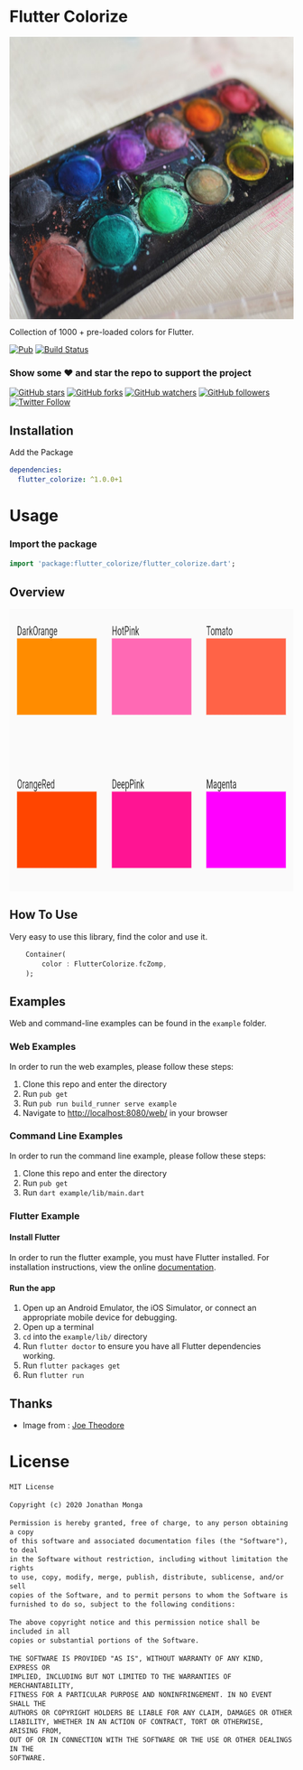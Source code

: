 # Flutter Colorize

<img src="https://raw.githubusercontent.com/JonathanMonga/flutter_colorize/master/images/header.jpg" align="center" alt="Header" height="500" width="100%"/>

Collection of 1000 + pre-loaded colors for Flutter.

[![Pub](https://img.shields.io/badge/pub-1.0.0%2B1-blue)](https://pub.dev/packages/flutter_colorize)
[![Build Status](https://travis-ci.org/JonathanMonga/flutter_colorize.svg?branch=master)](https://travis-ci.org/JonathanMonga/flutter_colorize)

### Show some :heart: and star the repo to support the project

[![GitHub stars](https://img.shields.io/github/stars/JonathanMonga/flutter_colorize?style=social&label=Star)](https://github.com/JonathanMonga/flutter_colorize) [![GitHub forks](https://img.shields.io/github/forks/JonathanMonga/flutter_colorize?style=social&label=Fork)](https://github.com/JonathanMonga/flutter_colorize/fork) [![GitHub watchers](https://img.shields.io/github/watchers/JonathanMonga/flutter_colorize?style=social&label=Watch)](https://github.com/JonathanMonga/flutter_colorize) [![GitHub followers](https://img.shields.io/github/followers/JonathanMonga.svg?style=social&label=Follow)](https://github.com/JonathanMonga)  
[![Twitter Follow](https://img.shields.io/twitter/follow/jonathan_monga.svg?style=social)](https://twitter.com/jonathan_monga)

## Installation

Add the Package

```yaml
dependencies:
  flutter_colorize: ^1.0.0+1
```

# Usage

### Import the package

```dart
import 'package:flutter_colorize/flutter_colorize.dart';
```
## Overview

<img src="https://raw.githubusercontent.com/JonathanMonga/flutter_colorize/master/images/image.png" align="center" alt="Header" height="500" width="100%"/>

## How To Use

Very easy to use this library, find the color and use it.

```dart
    Container(
        color : FlutterColorize.fcZomp,
    );
```

## Examples

Web and command-line examples can be found in the `example` folder.

### Web Examples

In order to run the web examples, please follow these steps:

1. Clone this repo and enter the directory
2. Run `pub get`
3. Run `pub run build_runner serve example`
4. Navigate to [http://localhost:8080/web/](http://localhost:8080/web/) in your browser

### Command Line Examples

In order to run the command line example, please follow these steps:

1. Clone this repo and enter the directory
2. Run `pub get`
3. Run `dart example/lib/main.dart`

### Flutter Example

#### Install Flutter

In order to run the flutter example, you must have Flutter installed. For installation instructions, view the online
[documentation](https://flutter.io/).

#### Run the app

1. Open up an Android Emulator, the iOS Simulator, or connect an appropriate mobile device for debugging.
2. Open up a terminal
3. `cd` into the `example/lib/` directory
4. Run `flutter doctor` to ensure you have all Flutter dependencies working.
5. Run `flutter packages get`
6. Run `flutter run`

## Thanks

- Image from : [Joe Theodore](https://unsplash.com/@joetheodore)

# License

    MIT License

    Copyright (c) 2020 Jonathan Monga

    Permission is hereby granted, free of charge, to any person obtaining a copy
    of this software and associated documentation files (the "Software"), to deal
    in the Software without restriction, including without limitation the rights
    to use, copy, modify, merge, publish, distribute, sublicense, and/or sell
    copies of the Software, and to permit persons to whom the Software is
    furnished to do so, subject to the following conditions:

    The above copyright notice and this permission notice shall be included in all
    copies or substantial portions of the Software.

    THE SOFTWARE IS PROVIDED "AS IS", WITHOUT WARRANTY OF ANY KIND, EXPRESS OR
    IMPLIED, INCLUDING BUT NOT LIMITED TO THE WARRANTIES OF MERCHANTABILITY,
    FITNESS FOR A PARTICULAR PURPOSE AND NONINFRINGEMENT. IN NO EVENT SHALL THE
    AUTHORS OR COPYRIGHT HOLDERS BE LIABLE FOR ANY CLAIM, DAMAGES OR OTHER
    LIABILITY, WHETHER IN AN ACTION OF CONTRACT, TORT OR OTHERWISE, ARISING FROM,
    OUT OF OR IN CONNECTION WITH THE SOFTWARE OR THE USE OR OTHER DEALINGS IN THE
    SOFTWARE.
